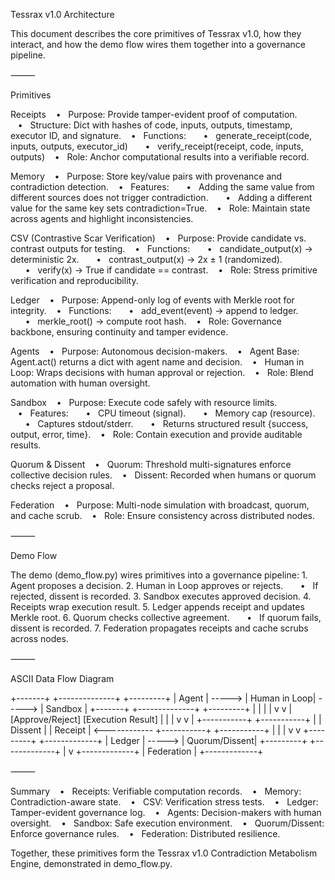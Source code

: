 Tessrax v1.0 Architecture

This document describes the core primitives of Tessrax v1.0, how they interact, and how the demo flow wires them together into a governance pipeline.

⸻

Primitives

Receipts
   •   Purpose: Provide tamper-evident proof of computation.
   •   Structure: Dict with hashes of code, inputs, outputs, timestamp, executor ID, and signature.
   •   Functions:
      •   generate_receipt(code, inputs, outputs, executor_id)
      •   verify_receipt(receipt, code, inputs, outputs)
   •   Role: Anchor computational results into a verifiable record.

Memory
   •   Purpose: Store key/value pairs with provenance and contradiction detection.
   •   Features:
      •   Adding the same value from different sources does not trigger contradiction.
      •   Adding a different value for the same key sets contradiction=True.
   •   Role: Maintain state across agents and highlight inconsistencies.

CSV (Contrastive Scar Verification)
   •   Purpose: Provide candidate vs. contrast outputs for testing.
   •   Functions:
      •   candidate_output(x) → deterministic 2x.
      •   contrast_output(x) → 2x ± 1 (randomized).
      •   verify(x) → True if candidate == contrast.
   •   Role: Stress primitive verification and reproducibility.

Ledger
   •   Purpose: Append-only log of events with Merkle root for integrity.
   •   Functions:
      •   add_event(event) → append to ledger.
      •   merkle_root() → compute root hash.
   •   Role: Governance backbone, ensuring continuity and tamper evidence.

Agents
   •   Purpose: Autonomous decision-makers.
   •   Agent Base: Agent.act() returns a dict with agent name and decision.
   •   Human in Loop: Wraps decisions with human approval or rejection.
   •   Role: Blend automation with human oversight.

Sandbox
   •   Purpose: Execute code safely with resource limits.
   •   Features:
      •   CPU timeout (signal).
      •   Memory cap (resource).
      •   Captures stdout/stderr.
      •   Returns structured result {success, output, error, time}.
   •   Role: Contain execution and provide auditable results.

Quorum & Dissent
   •   Quorum: Threshold multi-signatures enforce collective decision rules.
   •   Dissent: Recorded when humans or quorum checks reject a proposal.

Federation
   •   Purpose: Multi-node simulation with broadcast, quorum, and cache scrub.
   •   Role: Ensure consistency across distributed nodes.

⸻

Demo Flow

The demo (demo_flow.py) wires primitives into a governance pipeline:
	1.	Agent proposes a decision.
	2.	Human in Loop approves or rejects.
      •   If rejected, dissent is recorded.
	3.	Sandbox executes approved decision.
	4.	Receipts wrap execution result.
	5.	Ledger appends receipt and updates Merkle root.
	6.	Quorum checks collective agreement.
      •   If quorum fails, dissent is recorded.
	7.	Federation propagates receipts and cache scrubs across nodes.

⸻

ASCII Data Flow Diagram

+-------+        +--------------+        +---------+
| Agent | -----> | Human in Loop| -----> | Sandbox |
+-------+        +--------------+        +---------+
     |                   |                     |
     |                   v                     v
     |             [Approve/Reject]       [Execution Result]
     |                   |                     |
     v                   v                     |
+-----------+       +-----------+              |
|  Dissent  |       |  Receipt  | <------------
+-----------+       +-----------+              |
                          |                    |
                          v                    v
                      +---------+        +-------------+
                      | Ledger  | -----> | Quorum/Dissent|
                      +---------+        +-------------+
                          |
                          v
                    +-------------+
                    | Federation  |
                    +-------------+


⸻

Summary
   •   Receipts: Verifiable computation records.
   •   Memory: Contradiction-aware state.
   •   CSV: Verification stress tests.
   •   Ledger: Tamper-evident governance log.
   •   Agents: Decision-makers with human oversight.
   •   Sandbox: Safe execution environment.
   •   Quorum/Dissent: Enforce governance rules.
   •   Federation: Distributed resilience.

Together, these primitives form the Tessrax v1.0 Contradiction Metabolism Engine, demonstrated in demo_flow.py.